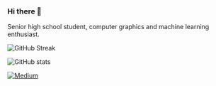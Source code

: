 ### Hi there 👋

Senior high school student, computer graphics and machine learning enthusiast.

![GitHub Streak](https://streak-stats.demolab.com?user=rossiyareich&theme=dracula&mode=weekly)

![GitHub stats](https://github-readme-stats.vercel.app/api?username=rossiyareich&show_icons=true&theme=dracula)

[![Medium](https://github-readme-medium.vercel.app/?username=rwussiya)](https://medium.com/@rwussiya)
